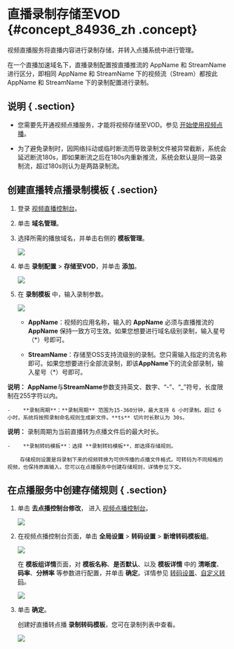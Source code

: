 # 直播录制存储至VOD {#concept_84936_zh .concept}

视频直播服务将直播内容进行录制存储，并转入点播系统中进行管理。

在一个直播加速域名下，直播录制配置按直播推流的 AppName 和 StreamName 进行区分，即相同 AppName 和 StreamName 下的视频流（Stream）都按此 AppName 和 StreamName 下的录制配置进行录制。

## 说明 { .section}

-   您需要先开通视频点播服务，才能将视频存储至VOD。参见 [开始使用视频点播](https://help.aliyun.com/document_detail/51512.html?spm=a2c4g.11174283.6.555.3846149bpeOhZP)。

-   为了避免录制时，因网络抖动或临时断流而导致录制文件被异常截断，系统会延迟断流180s，即如果断流之后在180s内重新推流，系统会默认是同一路录制流，超过180s则认为是两路录制流。


## 创建直播转点播录制模板 { .section}

1.  登录 [视频直播控制台](https://live.console.aliyun.com/?spm=5176.2020520001.1001.113.O9moDX#/live/domains)。
2.  单击 **域名管理**。
3.  选择所需的播放域名，并单击右侧的 **模板管理**。

    ![](http://docs-aliyun.cn-hangzhou.oss.aliyun-inc.com/assets/pic/84936/cn_zh/1532768517163/%E5%8D%95%E5%87%BB%20%E5%9F%9F%E5%90%8D%E7%AE%A1%E7%90%86-%E6%A8%A1%E6%9D%BF%E9%85%8D%E7%BD%AE.png)

4.  单击 **录制配置** \> **存储至VOD**，并单击 **添加**。

    ![](http://docs-aliyun.cn-hangzhou.oss.aliyun-inc.com/assets/pic/84936/cn_zh/1531721018078/%E7%9B%B4%E6%92%AD%E5%AD%98%E5%82%A8%E8%87%B3VOD%EF%BC%8C%E5%8D%95%E5%87%BB%E6%B7%BB%E5%8A%A0.png)

5.  在 **录制模板** 中，输入录制参数。

    ![](http://docs-aliyun.cn-hangzhou.oss.aliyun-inc.com/assets/pic/84936/cn_zh/1535116011546/%E7%82%B9%E6%92%AD%E5%BD%95%E5%88%B6%E6%A8%A1%E6%9D%BF.png)

    -    **AppName**：视频的应用名称，输入的 **AppName** 必须与直播推流的 **AppName** 保持一致方可生效。如果您想要进行域名级别录制，输入星号（\*）号即可。

    -    **StreamName**：存储至OSS支持流级别的录制。您只需输入指定的流名称即可。如果您想要进行全部流录制，即该**AppName**下的流全部录制，输入星号（\*）号即可。

**说明：** **AppName**与**StreamName**参数支持英文、数字、“-”、“\_”符号，长度限制在255字符以内。

    -    **录制周期**：**录制周期** 范围为15-360分钟，最大支持 6 小时录制。超过 6 小时，系统将按照录制命名规则生成新文件。**ts** 切片时长默认为 30s。

**说明：** 录制周期为当前直播转为点播文件后的最大时长。

    -    **录制转码模板**：选择 **录制转码模板**，即选择存储规则。

        存储规则设置是将录制下来的视频转换为可供传播的点播文件格式。可转码为不同规格的视频，也保持原画输入。您可以在点播服务中创建存储规则，详情参见下文。


## 在点播服务中创建存储规则 { .section}

1.  单击 **去点播控制台修改**， 进入 [视频点播控制台](https://vod.console.aliyun.com/?spm=5176.2020520107.0.0.780f53b3Fcustk#/vod/index)。

    ![](http://docs-aliyun.cn-hangzhou.oss.aliyun-inc.com/assets/pic/84936/cn_zh/1535116172597/%E7%82%B9%E6%92%AD%E5%BD%95%E5%88%B6%E6%A8%A1%E6%9D%BF.png)

2.  在视频点播控制台页面，单击 **全局设置** \> **转码设置** \> **新增转码模板组**。

    ![](http://docs-aliyun.cn-hangzhou.oss.aliyun-inc.com/assets/pic/64251/cn_zh/1515747916552/%E7%9B%B4%E6%92%AD%E8%BD%AC%E7%82%B9%E6%92%AD-%E9%80%9A%E7%94%A8%E6%A8%A1%E6%9D%BF%E5%9C%A8%E7%82%B9%E6%92%AD%E6%8E%A7%E5%88%B6%E5%8F%B0%E5%88%9B%E5%BB%BA.png)

    在 **模板组详情**页面，对 **模板名称**、**是否默认**、以及 **模板详情** 中的 **清晰度**、**码率**、**分辨率** 等参数进行配置，并单击 **确定**。详情参见 [转码设置](cn.zh-CN/用户指南/转码管理/通用转码.md#)、[自定义转码](cn.zh-CN/用户指南/转码管理/自定义转码.md#)。

    ![](http://docs-aliyun.cn-hangzhou.oss.aliyun-inc.com/assets/pic/64251/cn_zh/1515748231627/%E7%9B%B4%E6%92%AD%E8%BD%AC%E7%82%B9%E6%92%AD%E6%A8%A1%E6%9D%BF%E8%AF%A6%E6%83%85%E8%AE%BE%E7%BD%AE.png)

3.  单击 **确定**。

    创建好直播转点播 **录制转码模板**，您可在录制列表中查看。

    ![](http://docs-aliyun.cn-hangzhou.oss.aliyun-inc.com/assets/pic/84936/cn_zh/1535116356577/%E5%BD%95%E5%88%B6vod.png)



